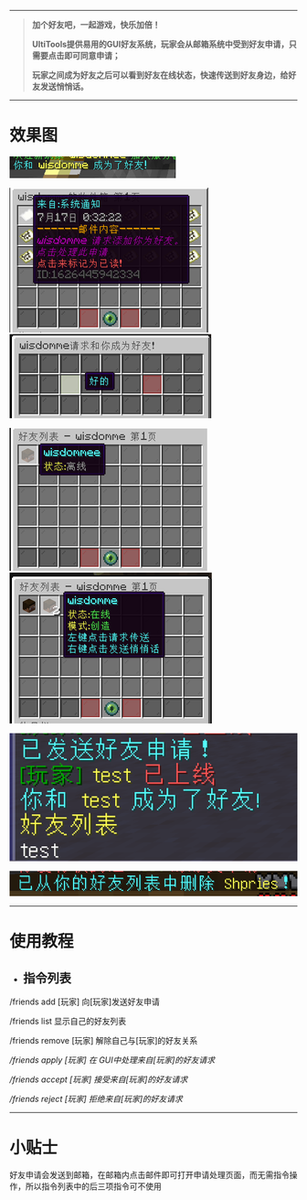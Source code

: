 
---

> **加个好友吧，一起游戏，快乐加倍！**
>
> **UltiTools提供易用的GUI好友系统，玩家会从邮箱系统中受到好友申请，只需要点击即可同意申请；**
>
> **玩家之间成为好友之后可以看到好友在线状态，快速传送到好友身边，给好友发送悄悄话。**

---

# 效果图

![](/assets/好友1.png)

![](/assets/好友2.png)     ![](/assets/好友3.png)

![](/assets/好友4.png)    ![](/assets/好友5.png)

![](/assets/好友列表.png)

![](/assets/删除好友.png)

---

# 使用教程

* ## 指令列表

/friends add \[玩家\]  向\[玩家\]发送好友申请

/friends list  显示自己的好友列表

/friends remove \[玩家\]  解除自己与\[玩家\]的好友关系

_/friends apply \[玩家\]  在 GUI中处理来自\[玩家\]的好友请求_

_/friends accept \[玩家\]  接受来自\[玩家\]的好友请求_

_/friends reject \[玩家\]  拒绝来自\[玩家\]的好友请求_

---

# 小贴士

好友申请会发送到邮箱，在邮箱内点击邮件即可打开申请处理页面，而无需指令操作，所以指令列表中的后三项指令可不使用

